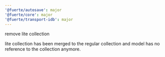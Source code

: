 ```yaml
---
'@fuerte/autosave': major
'@fuerte/core': major
'@fuerte/transport-idb': major
---
```


remove lite collection

lite collection has been merged to the regular collection and model has no reference to the collection anymore.
